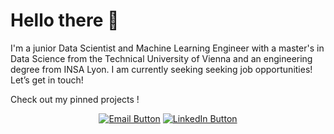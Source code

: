 # Hello there 👋

I'm a junior Data Scientist and Machine Learning Engineer with a master's in Data Science from the Technical University of Vienna and an engineering degree from INSA Lyon. 
I am currently seeking seeking job opportunities! Let’s get in touch!

Check out my pinned projects !  


<center>
 
 [![Email Button](https://img.shields.io/badge/Email-gregoire.delambertye%40gmail.com-blue)](mailto:gregoire.delambertye@gmail.com)
 [![LinkedIn Button](https://img.shields.io/badge/LinkedIn-Connect-blue)](https://www.linkedin.com/in/gdelambertye)
 
</center>
